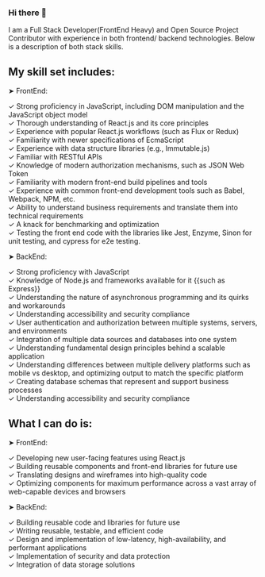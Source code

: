 ### Hi there 👋

<!--
**developerKumar/developerKumar** is a ✨ _special_ ✨ repository because its `README.md` (this file) appears on your GitHub profile.

Here are some ideas to get you started:

- 🔭 I’m currently working on ...
- 🌱 I’m currently learning ...
- 👯 I’m looking to collaborate on ...
- 🤔 I’m looking for help with ...
- 💬 Ask me about ...
- 📫 How to reach me: ...
- 😄 Pronouns: ...
- ⚡ Fun fact: ...
-->
I am a Full Stack Developer(FrontEnd Heavy) and Open Source Project Contributor with experience in both frontend/ backend technologies.  Below is a description of both stack skills.

My skill set includes:
-------------------------
➤ FrontEnd:

✓ Strong proficiency in JavaScript, including DOM manipulation and the JavaScript object model  
✓ Thorough understanding of React.js and its core principles  
✓ Experience with popular React.js workflows (such as Flux or Redux)  
✓ Familiarity with newer specifications of EcmaScript  
✓ Experience with data structure libraries (e.g., Immutable.js)  
✓ Familiar with RESTful APIs  
✓ Knowledge of modern authorization mechanisms, such as JSON Web Token  
✓ Familiarity with modern front-end build pipelines and tools  
✓ Experience with common front-end development tools such as Babel, Webpack, NPM, etc.  
✓ Ability to understand business requirements and translate them into technical requirements  
✓ A knack for benchmarking and optimization  
✓ Testing the front end code with the libraries like Jest, Enzyme, Sinon for unit testing, and   cypress for e2e testing.  

➤ BackEnd:

✓ Strong proficiency with JavaScript  
✓ Knowledge of Node.js and frameworks available for it {{such as Express}}  
✓ Understanding the nature of asynchronous programming and its quirks and workarounds  
✓ Understanding accessibility and security compliance  
✓ User authentication and authorization between multiple systems, servers, and environments  
✓ Integration of multiple data sources and databases into one system  
✓ Understanding fundamental design principles behind a scalable application  
✓ Understanding differences between multiple delivery platforms such as mobile vs desktop, and optimizing output to match the specific platform  
✓ Creating database schemas that represent and support business processes  
✓ Understanding accessibility and security compliance  


What I can do is:
--------------------
➤ FrontEnd:

✓ Developing new user-facing features using React.js  
✓ Building reusable components and front-end libraries for future use  
✓ Translating designs and wireframes into high-quality code  
✓ Optimizing components for maximum performance across a vast array of web-capable devices and browsers  

➤ BackEnd:

✓ Building reusable code and libraries for future use  
✓ Writing reusable, testable, and efficient code  
✓ Design and implementation of low-latency, high-availability, and performant applications  
✓ Implementation of security and data protection  
✓ Integration of data storage solutions  
